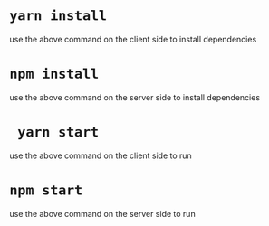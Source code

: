 # `yarn install`
use the above command on the client side to install dependencies

# `npm install`
use the above command on the server side to install dependencies

# ` yarn start`
use the above command on the client side to run 

# `npm start`
use the above command on the server side to run 